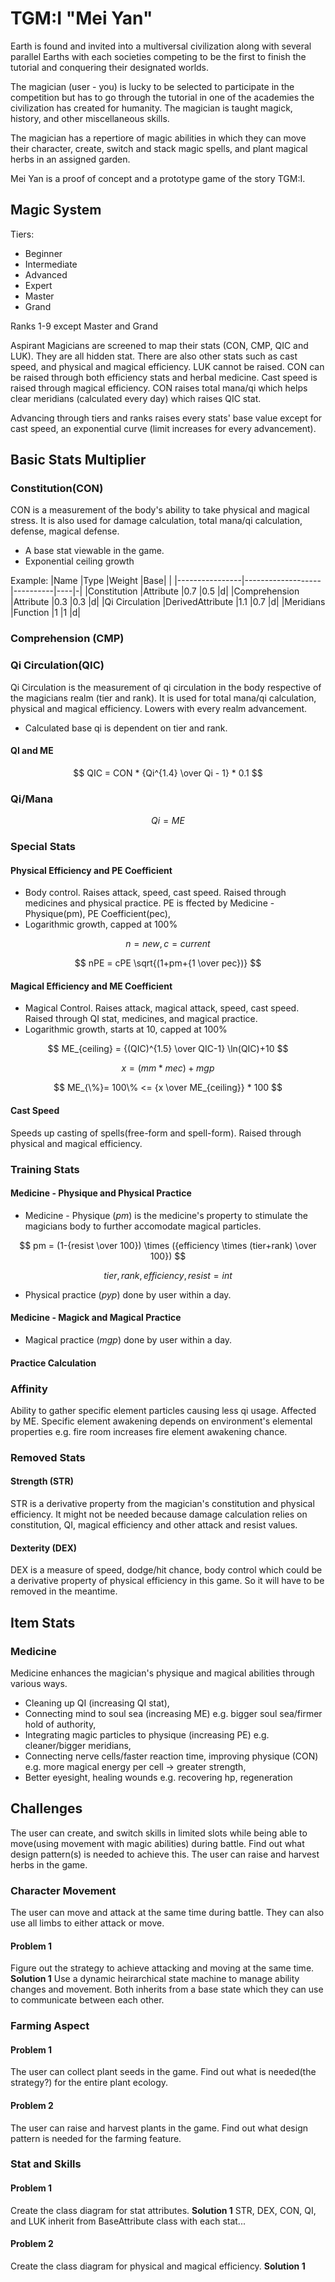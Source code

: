 # TGM:I "Mei Yan"
Earth is found and invited into a multiversal civilization along with several parallel Earths with each societies competing to be the first to finish the tutorial and conquering their designated worlds.

The magician (user - you) is lucky to be selected to participate in the competition but has to go through the tutorial in one of the academies the civilization has created for humanity. The magician is taught magick, history, and other miscellaneous skills.

The magician has a repertiore of magic abilities in which they can move their character, create, switch and stack magic spells, and plant magical herbs in an assigned garden.

Mei Yan is a proof of concept and a prototype game of the story TGM:I. 

## Magic System
Tiers:
- Beginner
- Intermediate
- Advanced
- Expert
- Master
- Grand

Ranks 1-9 except Master and Grand

Aspirant Magicians are screened to map their stats (CON, CMP, QIC and LUK). They are all hidden stat. There are also other stats such as cast speed, and physical and magical efficiency. LUK cannot be raised. CON can be raised through both efficiency stats and herbal medicine. Cast speed is raised through magical efficiency. CON raises total mana/qi which helps clear meridians (calculated every day) which raises QIC stat. 

Advancing through tiers and ranks raises every stats' base value except for cast speed, an exponential curve (limit increases for every advancement).

## Basic Stats Multiplier
### Constitution(CON)
CON is a measurement of the body's ability to take physical and magical stress. It is also used for damage calculation, total mana/qi calculation, defense, magical defense.

- A base stat viewable in the game. 
- Exponential ceiling growth



Example:
|Name            |Type               |Weight    |Base| |
|----------------|-------------------|----------|----|-|
|Constitution    |Attribute          |0.7       |0.5 |d|
|Comprehension   |Attribute          |0.3       |0.3 |d|
|Qi Circulation  |DerivedAttribute   |1.1       |0.7 |d|
|Meridians       |Function           |1         |1   |d|

### Comprehension (CMP)

### Qi Circulation(QIC)
Qi Circulation is the measurement of qi circulation in the body respective of the magicians realm (tier and rank). It is used for total mana/qi calculation, physical and magical efficiency. Lowers with every realm advancement.

- Calculated base qi is dependent on tier and rank. 

#### QI and ME
$$ QIC = CON * {Qi^{1.4} \over Qi - 1} * 0.1 $$

### Qi/Mana
$$ Qi = ME $$

### Special Stats
#### Physical Efficiency and PE Coefficient
- Body control. Raises attack, speed, cast speed. Raised through medicines and physical practice. PE is ffected by Medicine - Physique(pm), PE Coefficient(pec),  
- Logarithmic growth, capped at 100%

$$ n = new, c = current $$

$$ nPE = cPE \sqrt{(1+pm+{1 \over pec})} $$

#### Magical Efficiency and ME Coefficient
- Magical Control. Raises attack, magical attack, speed, cast speed. Raised through QI stat, medicines, and magical practice. 
- Logarithmic growth, starts at 10, capped at 100%

$$ ME_{ceiling} = {(QIC)^{1.5} \over QIC-1} \ln(QIC)+10 $$

$$ x = (mm * mec) + mgp $$

$$ ME_{\%}= 100\% <= {x \over ME_{ceiling}} * 100 $$

#### Cast Speed
Speeds up casting of spells(free-form and spell-form). Raised through physical and magical efficiency.

### Training Stats
#### Medicine - Physique and Physical Practice
- Medicine - Physique ($pm$) is the medicine's property to stimulate the magicians body to further accomodate magical particles.

$$ pm = (1-{resist \over 100}) \times ({efficiency \times (tier+rank) \over 100})  $$

$$ tier, rank, efficiency, resist = int $$

- Physical practice ($pyp$) done by user within a day. 

#### Medicine - Magick and Magical Practice

- Magical practice ($mgp$) done by user within a day. 



#### Practice Calculation


### Affinity
Ability to gather specific element particles causing less qi usage. Affected by ME. Specific element awakening depends on environment's elemental properties e.g. fire room increases fire element awakening chance.

### Removed Stats
#### Strength (STR)
STR is a derivative property from the magician's constitution and physical efficiency. It might not be needed because damage calculation relies on constitution, QI, magical efficiency and other attack and resist values.

#### Dexterity (DEX)
DEX is a measure of speed, dodge/hit chance, body control which could be a derivative property of physical efficiency in this game. So it will have to be removed in the meantime.

## Item Stats
### Medicine
Medicine enhances the magician's physique and magical abilities through various ways. 
- Cleaning up QI (increasing QI stat), 
- Connecting mind to soul sea (increasing ME) e.g. bigger soul sea/firmer hold of authority, 
- Integrating magic particles to physique (increasing PE) e.g. cleaner/bigger meridians, 
- Connecting nerve cells/faster reaction time, improving physique (CON) e.g. more magical energy per cell -> greater strength, 
- Better eyesight, healing wounds e.g. recovering hp, regeneration

## Challenges
The user can create, and switch skills in limited slots while being able to move(using movement with magic abilities) during battle. Find out what design pattern(s) is needed to achieve this. The user can raise and harvest herbs in the game.

### Character Movement
The user can move and attack at the same time during battle. They can also use all limbs to either attack or move.
#### Problem 1
Figure out the strategy to achieve attacking and moving at the same time.
**Solution 1**
Use a dynamic heirarchical state machine to manage ability changes and movement. Both inherits from a base state which they can use to communicate between each other.

### Farming Aspect
#### Problem 1
The user can collect plant seeds in the game. Find out what is needed(the strategy?) for the entire plant ecology.

#### Problem 2
The user can raise and harvest plants in the game. Find out what design pattern is needed for the farming feature.

### Stat and Skills
#### Problem 1
Create the class diagram for stat attributes.
**Solution 1**
STR, DEX, CON, QI, and LUK inherit from BaseAttribute class with each stat...

#### Problem 2
Create the class diagram for physical and magical efficiency.
**Solution 1**
